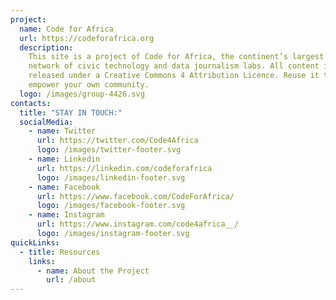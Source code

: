 ```yaml
---
project:
  name: Code for Africa
  url: https://codeforafrica.org
  description:
    This site is a project of Code for Africa, the continent’s largest
    network of civic technology and data journalism labs. All content is
    released under a Creative Commons 4 Attribution Licence. Reuse it to help
    empower your own community.
  logo: /images/group-4426.svg
contacts:
  title: "STAY IN TOUCH:"
  socialMedia:
    - name: Twitter
      url: https://twitter.com/Code4Africa
      logo: /images/twitter-footer.svg
    - name: Linkedin
      url: https://linkedin.com/codeforafrica
      logo: /images/linkedin-footer.svg
    - name: Facebook
      url: https://www.facebook.com/CodeForAfrica/
      logo: /images/facebook-footer.svg
    - name: Instagram
      url: https://www.instagram.com/code4africa__/
      logo: /images/instagram-footer.svg
quickLinks:
  - title: Resources
    links:
      - name: About the Project
        url: /about
---
```

